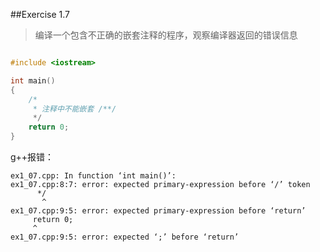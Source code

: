 
##Exercise 1.7
>编译一个包含不正确的嵌套注释的程序，观察编译器返回的错误信息

```cpp

#include <iostream>

int main()
{
    /* 
     * 注释中不能嵌套 /**/
     */
    return 0;
}

```
g++报错：
```
ex1_07.cpp: In function ‘int main()’:
ex1_07.cpp:8:7: error: expected primary-expression before ‘/’ token
      */
       ^
ex1_07.cpp:9:5: error: expected primary-expression before ‘return’
     return 0;
     ^
ex1_07.cpp:9:5: error: expected ‘;’ before ‘return’
```
